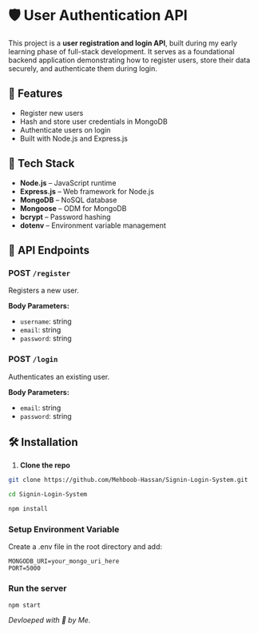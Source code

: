 # 🛡️ User Authentication API

This project is a **user registration and login API**, built during my early learning phase of full-stack development. It serves as a foundational backend application demonstrating how to register users, store their data securely, and authenticate them during login.

## 🚀 Features

- Register new users
- Hash and store user credentials in MongoDB
- Authenticate users on login
- Built with Node.js and Express.js

## 🧰 Tech Stack

- **Node.js** – JavaScript runtime
- **Express.js** – Web framework for Node.js
- **MongoDB** – NoSQL database
- **Mongoose** – ODM for MongoDB
- **bcrypt** – Password hashing
- **dotenv** – Environment variable management


## 🧪 API Endpoints

### POST `/register`

Registers a new user.

**Body Parameters:**

- `username`: string
- `email`: string
- `password`: string

### POST `/login`

Authenticates an existing user.

**Body Parameters:**

- `email`: string
- `password`: string

## 🛠️ Installation

1. **Clone the repo**

```bash
git clone https://github.com/Mehboob-Hassan/Signin-Login-System.git

cd Signin-Login-System

npm install

```

### Setup Environment Variable
Create a .env file in the root directory and add:

```
MONGODB_URI=your_mongo_uri_here
PORT=5000
```

### Run the server
 ```
 npm start

 ```

_Devloeped with 🧡 by Me._